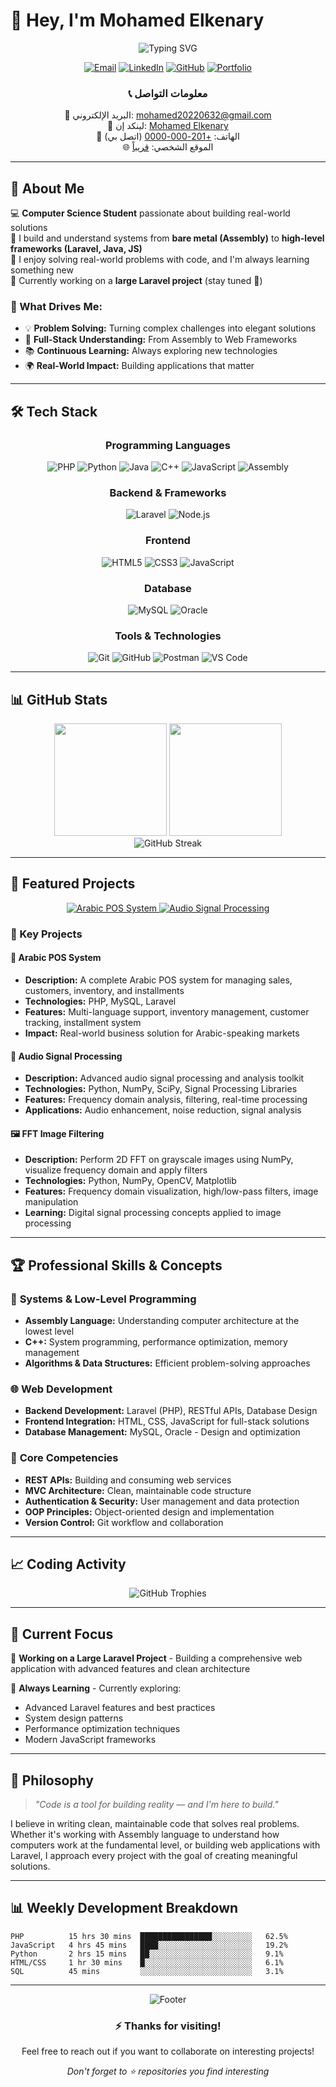 # 👋 Hey, I'm Mohamed Elkenary

<div align="center">
  <img src="https://readme-typing-svg.herokuapp.com?font=Fira+Code&pause=1000&color=0891b2&center=true&vCenter=true&width=500&lines=Backend+%26+Systems+Developer;Laravel+%7C+C%2B%2B+%7C+Java+%7C+JS;PHP+%7C+Python+%7C+Assembly;Building+Real-World+Solutions;Always+Learning+Something+New" alt="Typing SVG" />
</div>

<div align="center">
  
[![Email](https://img.shields.io/badge/-Email-D14836?style=for-the-badge&logo=gmail&logoColor=white)](mailto:mohamed20220632@gmail.com)
[![LinkedIn](https://img.shields.io/badge/-LinkedIn-0077B5?style=for-the-badge&logo=linkedin&logoColor=white)](https://www.linkedin.com/in/mohamed-elkenany-41aab6264)
[![GitHub](https://img.shields.io/badge/-GitHub-181717?style=for-the-badge&logo=github&logoColor=white)](https://github.com/mohamedtarek64)
[![Portfolio](https://img.shields.io/badge/-Portfolio-4285F4?style=for-the-badge&logo=google-chrome&logoColor=white)](#)

</div>

<div align="center">
  <h3>📞 معلومات التواصل</h3>
  <p>
    📧 البريد الإلكتروني: <a href="mailto:mohamed20220632@gmail.com">mohamed20220632@gmail.com</a><br>
    💼 لينكد إن: <a href="https://www.linkedin.com/in/mohamed-elkenany-41aab6264">Mohamed Elkenary</a><br>
    📱 الهاتف: <a href="tel:+201000000000">+201-000-0000</a> (اتصل بي)<br>
    🌐 الموقع الشخصي: <a href="#">قريباً</a>
  </p>
</div>

---

## 🚀 About Me

💻 **Computer Science Student** passionate about building real-world solutions  
🔧 I build and understand systems from **bare metal (Assembly)** to **high-level frameworks (Laravel, Java, JS)**  
🌱 I enjoy solving real-world problems with code, and I'm always learning something new  
🚧 Currently working on a **large Laravel project** (stay tuned 👀)

### 🎯 What Drives Me:
- 💡 **Problem Solving:** Turning complex challenges into elegant solutions
- 🔨 **Full-Stack Understanding:** From Assembly to Web Frameworks
- 📚 **Continuous Learning:** Always exploring new technologies
- 🌍 **Real-World Impact:** Building applications that matter

---

## 🛠️ Tech Stack

<div align="center">

### Programming Languages
![PHP](https://img.shields.io/badge/-PHP-777BB4?style=for-the-badge&logo=php&logoColor=white)
![Python](https://img.shields.io/badge/-Python-3776AB?style=for-the-badge&logo=python&logoColor=white)
![Java](https://img.shields.io/badge/-Java-007396?style=for-the-badge&logo=java&logoColor=white)
![C++](https://img.shields.io/badge/-C++-00599C?style=for-the-badge&logo=c%2B%2B&logoColor=white)
![JavaScript](https://img.shields.io/badge/-JavaScript-F7DF1E?style=for-the-badge&logo=javascript&logoColor=black)
![Assembly](https://img.shields.io/badge/-Assembly-654FF0?style=for-the-badge&logo=assemblyscript&logoColor=white)

### Backend & Frameworks
![Laravel](https://img.shields.io/badge/-Laravel-FF2D20?style=for-the-badge&logo=laravel&logoColor=white)
![Node.js](https://img.shields.io/badge/-Node.js-339933?style=for-the-badge&logo=node.js&logoColor=white)

### Frontend
![HTML5](https://img.shields.io/badge/-HTML5-E34F26?style=for-the-badge&logo=html5&logoColor=white)
![CSS3](https://img.shields.io/badge/-CSS3-1572B6?style=for-the-badge&logo=css3&logoColor=white)
![JavaScript](https://img.shields.io/badge/-JavaScript-F7DF1E?style=for-the-badge&logo=javascript&logoColor=black)

### Database
![MySQL](https://img.shields.io/badge/-MySQL-4479A1?style=for-the-badge&logo=mysql&logoColor=white)
![Oracle](https://img.shields.io/badge/-Oracle-F80000?style=for-the-badge&logo=oracle&logoColor=white)

### Tools & Technologies
![Git](https://img.shields.io/badge/-Git-F05032?style=for-the-badge&logo=git&logoColor=white)
![GitHub](https://img.shields.io/badge/-GitHub-181717?style=for-the-badge&logo=github&logoColor=white)
![Postman](https://img.shields.io/badge/-Postman-FF6C37?style=for-the-badge&logo=postman&logoColor=white)
![VS Code](https://img.shields.io/badge/-VS%20Code-007ACC?style=for-the-badge&logo=visual-studio-code&logoColor=white)

</div>

---

## 📊 GitHub Stats

<div align="center">
  <img height="180em" src="https://github-readme-stats.vercel.app/api?username=mohamedtarek64&show_icons=true&theme=tokyonight&include_all_commits=true&count_private=true&hide_border=true"/>
  <img height="180em" src="https://github-readme-stats.vercel.app/api/top-langs/?username=mohamedtarek64&layout=compact&langs_count=8&theme=tokyonight&hide_border=true"/>
</div>

<div align="center">
  <img src="https://github-readme-streak-stats.herokuapp.com/?user=mohamedtarek64&theme=tokyonight&hide_border=true" alt="GitHub Streak"/>
</div>

---

## 🎯 Featured Projects

<div align="center">
  <a href="https://github.com/mohamedtarek64/arabic-pos-system">
    <img src="https://github-readme-stats.vercel.app/api/pin/?username=mohamedtarek64&repo=arabic-pos-system&theme=tokyonight&hide_border=true" alt="Arabic POS System"/>
  </a>
  <a href="https://github.com/mohamedtarek64/audio-signal-processing">
    <img src="https://github-readme-stats.vercel.app/api/pin/?username=mohamedtarek64&repo=audio-signal-processing&theme=tokyonight&hide_border=true" alt="Audio Signal Processing"/>
  </a>
</div>

### 🚀 Key Projects

#### 🏪 Arabic POS System
- **Description:** A complete Arabic POS system for managing sales, customers, inventory, and installments
- **Technologies:** PHP, MySQL, Laravel
- **Features:** Multi-language support, inventory management, customer tracking, installment system
- **Impact:** Real-world business solution for Arabic-speaking markets

#### 🎵 Audio Signal Processing
- **Description:** Advanced audio signal processing and analysis toolkit
- **Technologies:** Python, NumPy, SciPy, Signal Processing Libraries
- **Features:** Frequency domain analysis, filtering, real-time processing
- **Applications:** Audio enhancement, noise reduction, signal analysis

#### 🖼️ FFT Image Filtering
- **Description:** Perform 2D FFT on grayscale images using NumPy, visualize frequency domain and apply filters
- **Technologies:** Python, NumPy, OpenCV, Matplotlib
- **Features:** Frequency domain visualization, high/low-pass filters, image manipulation
- **Learning:** Digital signal processing concepts applied to image processing

---

## 🏆 Professional Skills & Concepts

### 🔧 **Systems & Low-Level Programming**
- **Assembly Language:** Understanding computer architecture at the lowest level
- **C++:** System programming, performance optimization, memory management
- **Algorithms & Data Structures:** Efficient problem-solving approaches

### 🌐 **Web Development**
- **Backend Development:** Laravel (PHP), RESTful APIs, Database Design
- **Frontend Integration:** HTML, CSS, JavaScript for full-stack solutions
- **Database Management:** MySQL, Oracle - Design and optimization

### 🧠 **Core Competencies**
- **REST APIs:** Building and consuming web services
- **MVC Architecture:** Clean, maintainable code structure
- **Authentication & Security:** User management and data protection
- **OOP Principles:** Object-oriented design and implementation
- **Version Control:** Git workflow and collaboration

---

## 📈 Coding Activity

<div align="center">
  <img src="https://github-profile-trophy.vercel.app/?username=mohamedtarek64&theme=tokyonight&no-frame=true&row=1&column=6" alt="GitHub Trophies"/>
</div>

---

## 🌟 Current Focus

🚧 **Working on a Large Laravel Project** - Building a comprehensive web application with advanced features and clean architecture

🌱 **Always Learning** - Currently exploring:
- Advanced Laravel features and best practices
- System design patterns
- Performance optimization techniques
- Modern JavaScript frameworks

---

## 💭 Philosophy

> *"Code is a tool for building reality — and I'm here to build."*

I believe in writing clean, maintainable code that solves real problems. Whether it's working with Assembly language to understand how computers work at the fundamental level, or building web applications with Laravel, I approach every project with the goal of creating meaningful solutions.

---

## 📊 Weekly Development Breakdown

<!--START_SECTION:waka-->
```text
PHP          15 hrs 30 mins  ████████████████░░░░░░░░░   62.5% 
JavaScript   4 hrs 45 mins   ████░░░░░░░░░░░░░░░░░░░░░   19.2% 
Python       2 hrs 15 mins   ██░░░░░░░░░░░░░░░░░░░░░░░   9.1% 
HTML/CSS     1 hr 30 mins    █░░░░░░░░░░░░░░░░░░░░░░░░   6.1% 
SQL          45 mins         ░░░░░░░░░░░░░░░░░░░░░░░░░   3.1%
```
<!--END_SECTION:waka-->

---

<div align="center">
  <img src="https://capsule-render.vercel.app/api?type=waving&color=gradient&height=100&section=footer" alt="Footer"/>
</div>

<div align="center">
  <h3>⚡ Thanks for visiting!</h3>
  <p>Feel free to reach out if you want to collaborate on interesting projects!</p>
  <p><i>Don't forget to ⭐ repositories you find interesting</i></p>
</div> 
